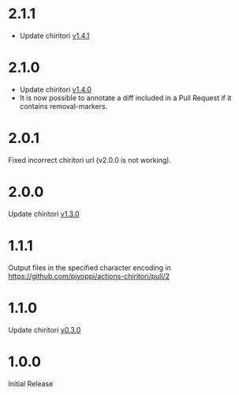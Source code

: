 # 2.1.1

- Update chiritori [v1.4.1](https://github.com/piyoppi/chiritori/releases/tag/v1.4.1)

# 2.1.0

- Update chiritori [v1.4.0](https://github.com/piyoppi/chiritori/releases/tag/v1.4.0)
- It is now possible to annotate a diff included in a Pull Request if it contains removal-markers.

# 2.0.1

Fixed incorrect chiritori url (v2.0.0 is not working).

# 2.0.0

Update chiritori [v1.3.0](https://github.com/piyoppi/chiritori/releases/tag/v1.3.0)

# 1.1.1

Output files in the specified character encoding in https://github.com/piyoppi/actions-chiritori/pull/2

# 1.1.0

Update chiritori [v0.3.0](https://github.com/piyoppi/chiritori/releases/tag/v0.3.0)

# 1.0.0

Initial Release
